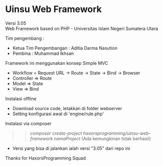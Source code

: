 # Uinsu Web Framework
Versi 3.05<br/>
Web Framework based on PHP - Universitas Islam Negeri Sumatera Utara

Tim pengembang :

- Ketua Tim Pengembangan : Aditia Darma Nasution
- Pembina : Muhammad Ikhsan

Framework ini menggunakan konsep Simple MVC

- Workflow = Request URL -> Route -> State -> Bind -> Browser
- Controller => Route
- Model => State 
- View => Bind

Instalasi offline 
- Download source code, letakkan di folder webserver
- Setting konfigurasi awal di 'engine/rule.php'

Instalasi via composer 
>> <i>composer create-project haxorsprogramming/uinsu-web-framework namaProject</i> (Ada kemungkinan tidak berhasil)
- Versi yang bisa di jalankan ialah versi "3.05" dari repo ini

Thanks for HaxorsProgramming Squad
